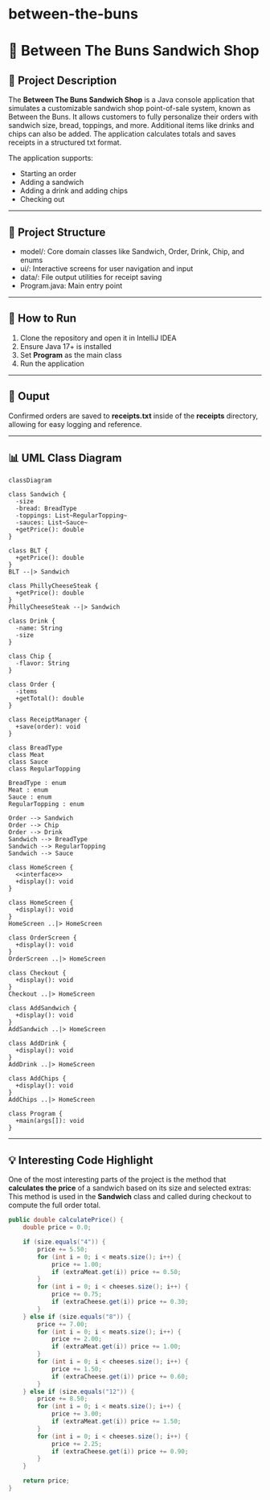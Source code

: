 # between-the-buns
# 🥪 Between The Buns Sandwich Shop

## 📌 Project Description

The **Between The Buns Sandwich Shop** is a Java console application that simulates a customizable sandwich shop point-of-sale system, known as Between the Buns. It allows customers to fully personalize their orders with sandwich size, bread, toppings, and more. Additional items like drinks and chips can also be added. The application calculates totals and saves receipts in a structured txt format.

The application supports:
- Starting an order
- Adding a sandwich
- Adding a drink and adding chips
- Checking out

---
## 📂 Project Structure
- model/: Core domain classes like Sandwich, Order, Drink, Chip, and enums
- ui/:  Interactive screens for user navigation and input
- data/: File output utilities for receipt saving
- Program.java: Main entry point
---

## 🚀 How to Run
1. Clone the repository and open it in IntelliJ IDEA
2. Ensure Java 17+ is installed
3. Set **Program** as the main class
4. Run the application
---
## 📃 Ouput
Confirmed orders are saved to **receipts.txt** inside of the **receipts** directory, allowing for easy logging and reference. 

---
## 📊 UML Class Diagram

```mermaid
classDiagram

class Sandwich {
  -size
  -bread: BreadType
  -toppings: List~RegularTopping~
  -sauces: List~Sauce~
  +getPrice(): double
}

class BLT {
  +getPrice(): double
}
BLT --|> Sandwich

class PhillyCheeseSteak {
  +getPrice(): double
}
PhillyCheeseSteak --|> Sandwich

class Drink {
  -name: String
  -size
}

class Chip {
  -flavor: String
}

class Order {
  -items
  +getTotal(): double
}

class ReceiptManager {
  +save(order): void
}

class BreadType
class Meat
class Sauce
class RegularTopping

BreadType : enum
Meat : enum
Sauce : enum
RegularTopping : enum

Order --> Sandwich
Order --> Chip
Order --> Drink
Sandwich --> BreadType
Sandwich --> RegularTopping
Sandwich --> Sauce

class HomeScreen {
  <<interface>>
  +display(): void
}

class HomeScreen {
  +display(): void
}
HomeScreen ..|> HomeScreen

class OrderScreen {
  +display(): void
}
OrderScreen ..|> HomeScreen

class Checkout {
  +display(): void
}
Checkout ..|> HomeScreen

class AddSandwich {
  +display(): void
}
AddSandwich ..|> HomeScreen

class AddDrink {
  +display(): void
}
AddDrink ..|> HomeScreen

class AddChips {
  +display(): void
}
AddChips ..|> HomeScreen

class Program {
  +main(args[]): void
}
```


---

## 💡 Interesting Code Highlight

One of the most interesting parts of the project is the method that **calculates the price** of a sandwich based on its size and selected extras:
This method is used in the **Sandwich** class and called during checkout to compute the full order total.

```java
public double calculatePrice() {
    double price = 0.0;

    if (size.equals("4")) {
        price += 5.50;
        for (int i = 0; i < meats.size(); i++) {
            price += 1.00;
            if (extraMeat.get(i)) price += 0.50;
        }
        for (int i = 0; i < cheeses.size(); i++) {
            price += 0.75;
            if (extraCheese.get(i)) price += 0.30;
        }
    } else if (size.equals("8")) {
        price += 7.00;
        for (int i = 0; i < meats.size(); i++) {
            price += 2.00;
            if (extraMeat.get(i)) price += 1.00;
        }
        for (int i = 0; i < cheeses.size(); i++) {
            price += 1.50;
            if (extraCheese.get(i)) price += 0.60;
        }
    } else if (size.equals("12")) {
        price += 8.50;
        for (int i = 0; i < meats.size(); i++) {
            price += 3.00;
            if (extraMeat.get(i)) price += 1.50;
        }
        for (int i = 0; i < cheeses.size(); i++) {
            price += 2.25;
            if (extraCheese.get(i)) price += 0.90;
        }
    }

    return price;
}
